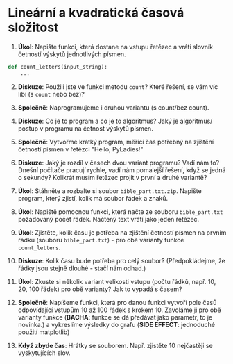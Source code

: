 # Lineární a kvadratická časová složitost

1. **Úkol**: Napište funkci, která dostane na vstupu řetězec a vrátí slovník
četností výskytů jednotlivých písmen.
```python
def count_letters(input_string):
    ... 
```

2. **Diskuze**: Použili jste ve funkci metodu `count`?  Které řešení, se vám víc líbí (s `count` nebo bez)? 

3. **Společně**: Naprogramujeme i druhou variantu (s count/bez count).

4. **Diskuze**: Co je to program a co je to algoritmus? Jaký je algoritmus/ postup v programu na četnost výskytů písmen.

5. **Společně**: Vytvořme krátký program, měřící čas potřebný na zjištění četností písmen v řetězci "Hello, PyLadies!" 

6. **Diskuze**: Jaký je rozdíl v časech dvou variant programu? Vadí nám to? Dnešní počítače pracují rychle, vadí nám pomalejší řešení, když se jedná o sekundy?
Kolikrát musím řetězec projít v první a druhé variantě?

7. **Úkol**: Stáhněte a rozbalte si soubor `bible_part.txt.zip`. Napište program, který zjistí, kolik má soubor řádek a znaků.

8. **Úkol**: Napiště pomocnou funkci, která načte ze souboru `bible_part.txt` požadovaný počet řádek. Načtený text vrátí jako jeden řetězec.

9. **Úkol**: Zjistěte, kolik času je potřeba na zjištění četností písmen na prvním řádku (souboru `bible_part.txt`) - pro obě varianty funkce `count_letters`.

10. **Diskuze**: Kolik času bude potřeba pro celý soubor? (Předpokládejme, že řádky jsou stejně dlouhé - stačí nám odhad.)

11. **Úkol**: Zkuste si několik variant velikosti vstupu (počtu řádků, např. 10, 20, 100 řádek) pro obě varianty? Jak to vypadá s časem?

12. **Společně**: Napíšeme funkci, která pro danou funkci vytvoří pole časů odpovídající vstupům  10 až 100 řádek s krokem 10. Zavoláme ji pro obě varianty funkce (**BACHA**: funkce se dá předávat jako parametr, to je novinka.) a vykreslíme výsledky do grafu (**SIDE EFFECT**: jednoduché použití matplotlib)

13. **Když zbyde čas**: Hrátky se souborem. Např. zjistěte 10 nejčastěji se vyskytujících slov.
